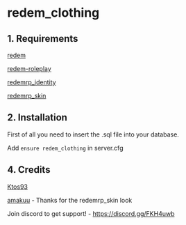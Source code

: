 # redem_clothing

## 1. Requirements

[redem](https://github.com/kanersps/redem)

[redem-roleplay](https://github.com/RedEM-RP/redem_roleplay/)

[redemrp_identity](https://github.com/RedEM-RP/redemrp_identity/)

[redemrp_skin](https://github.com/RedEM-RP/redemrp_skin/)

## 2. Installation
First of all you need to insert the .sql file into your database.

Add ```ensure redem_clothing``` in server.cfg

## 4. Credits
[Ktos93](http://github.com/amakuu)

[amakuu](http://github.com/amakuu) - Thanks for the redemrp_skin look

Join discord to get support! - https://discord.gg/FKH4uwb
